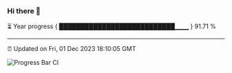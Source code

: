 ### Hi there 👋

⏳ Year progress { ███████████████████████████▁▁▁ } 91.71 %

---

⏰ Updated on Fri, 01 Dec 2023 18:10:05 GMT

![Progress Bar CI](https://github.com/Shyam-Makwana/GitHub-Actions-Demo/workflows/Progress%20Bar%20CI/badge.svg)
